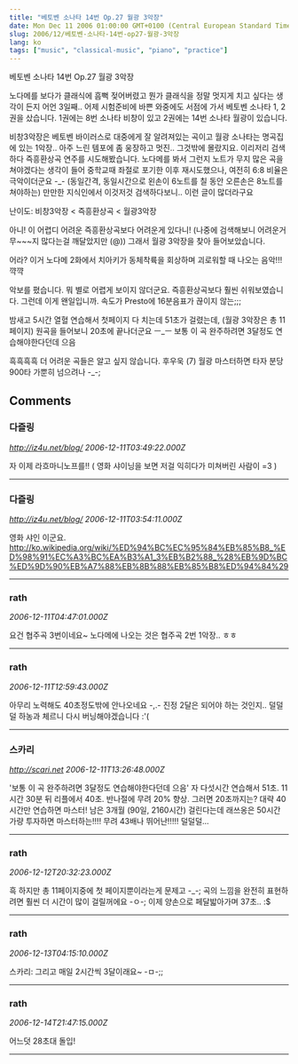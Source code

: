 ```yaml
---
title: "베토벤 소나타 14번 Op.27 월광 3악장"
date: Mon Dec 11 2006 01:00:00 GMT+0100 (Central European Standard Time)
slug: 2006/12/베토벤-소나타-14번-op27-월광-3악장
lang: ko
tags: ["music", "classical-music", "piano", "practice"]
---
```


베토벤 소나타 14번 Op.27 월광 3악장

노다메를 보다가 클래식에 흠뻑 젖어버렸고 뭔가 클래식을 정말 멋지게 치고 싶다는 생각이 든지
어언 3일째.. 어제 시험준비에 바쁜 와중에도 서점에 가서 베토벤 소나타 1, 2권을 샀습니다.
1권에는 8번 소나타 비창이 있고 2권에는 14번 소나타 월광이 있습니다.

비창3악장은 베토벤 바이러스로 대중에게 잘 알려져있는 곡이고
월광 소나타는 명곡집에 있는 1악장.. 아주 느린 템포에 좀 웅장하고 멋진.. 그것밖에 몰랐지요.
이리저리 검색하다 즉흥환상곡 연주를 시도해봤습니다. 노다메를 봐서 그런지 노트가 무지 많은 곡을 
쳐야겠다는 생각이 들어 중학교때 좌절로 포기한 이후 재시도했으나, 여전히 6:8 비율은 극악이더군요 -_-
(동일간격, 동일시간으로 왼손이 6노트를 칠 동안 오른손은 8노트를 쳐야하는)
만만한 지식인에서 이것저것 검색하다보니.. 이런 글이 많더라구요

난이도: 비창3악장 < 즉흥환상곡 < 월광3악장

아니! 이 어렵디 어려운 즉흥환상곡보다 어려운게 있다니! 
(나중에 검색해보니 어려운거 무~~~지 많다는걸 깨달았지만 (@))
그래서 월광 3악장을 찾아 들어보았습니다. 

어라? 이거 노다메 2화에서 치아키가 동체착륙을 회상하며 괴로워할 때 나오는 음악!!! 꺅꺅

악보를 폈습니다. 뭐 별로 어렵게 보이지 않더군요. 즉흥환상곡보다 훨씬 쉬워보였습니다.
그런데 이게 왠일입니까. 속도가 Presto에 16분음표가 끊이지 않는;;;

밤새고 5시간 열혈 연습해서 첫페이지 다 치는데 51초가 걸렸는데, (월광 3악장은 총 11페이지)
원곡을 들어보니 20초에 끝나더군요 ㅡ_ㅡ
보통 이 곡 완주하려면 3달정도 연습해야한다던데 으음

흑흑흑흑
더 어려운 곡들은 알고 싶지 않습니다. 후우욱 (7)
월광 마스터하면 타자 분당 900타 가뿐히 넘으려나 -_-;

## Comments

### 다즐링
*http://iz4u.net/blog/*
*2006-12-11T03:49:22.000Z*

자 이제 라흐마니노프를!! ( 영화 샤이닝을 보면 저걸 익히다가 미쳐버린 사람이 =3 )

---

### 다즐링
*http://iz4u.net/blog/*
*2006-12-11T03:54:11.000Z*

영화 샤인 이군요.
http://ko.wikipedia.org/wiki/%ED%94%BC%EC%95%84%EB%85%B8_%ED%98%91%EC%A3%BC%EA%B3%A1_3%EB%B2%88_%28%EB%9D%BC%ED%9D%90%EB%A7%88%EB%8B%88%EB%85%B8%ED%94%84%29

---

### rath
*2006-12-11T04:47:01.000Z*

요건 협주곡 3번이네요~ 노다메에 나오는 것은 협주곡 2번 1악장.. ㅎㅎ

---

### rath
*2006-12-11T12:59:43.000Z*

아무리 노력해도 40초정도밖에 안나오네요 -,.- 
진정 2달은 되어야 하는 것인지.. 덜덜덜
하농과 체르니 다시 버닝해야겠습니다 :'(

---

### 스카리
*http://scari.net*
*2006-12-11T13:26:48.000Z*

'보통 이 곡 완주하려면 3달정도 연습해야한다던데 으음'
자 다섯시간 연습해서 51초. 
11시간 30분 뒤 리플에서 40초.
반나절에 무려 20% 향상. 그러면 20초까지는? 대략 40시간만 연습하면 마스터!
남은 3개월 (90일, 2160시간) 걸린다는데 래쓰옹은 50시간 가량 투자하면 마스터하는!!!! 무려 43배나 뛰어난!!!!! 덜덜덜...

---

### rath
*2006-12-12T20:32:23.000Z*

흑 하지만 총 11페이지중에 첫 페이지뿐이라는게 문제고 -_-;
곡의 느낌을 완전히 표현하려면 훨씬 더 시간이 많이 걸릴꺼에요 -ㅇ-;
이제 양손으로 페달밟아가며 37초.. :$

---

### rath
*2006-12-13T04:15:10.000Z*

스카리: 그리고 매일 2시간씩 3달이래요~ -ㅁ-;;

---

### rath
*2006-12-14T21:47:15.000Z*

어느덧 28초대 돌입!

---
